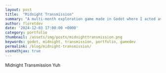 ```yaml
---
layout: post
title:  "Midnight Transmission"
summary: "A multi-month exploration game made in Godot where I acted as Lead Dev and World Maker."
author: floretdev
date: '2024-12-03 17:00:00 +0000'
category: portfolio
thumbnail: /assets/img/posts/midnighttransmission.png
keywords: godot, midnight, transmission, portfolio, gamedev
permalink: /blog/midnight-transmission/
usemathjax: true
---
```


Midnight Transmission Yuh
